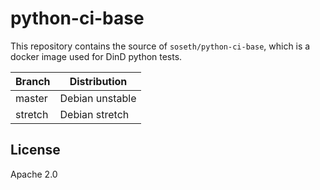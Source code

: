 # python-ci-base

This repository contains the source of `soseth/python-ci-base`, which is a
docker image used for DinD python tests.

|Branch|Distribution|
|------|------------|
|master|Debian unstable|
|stretch|Debian stretch|

## License
Apache 2.0
